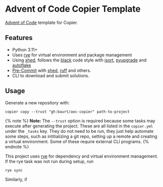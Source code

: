 # Advent of Code Copier Template

[Advent of Code](https://adventofcode.com/) template for Copier.

## Features

- Python 3.11+
- Uses [rye] for virtual environment and package management
- Using [shed], follows the [black] code style with [isort], [pyupgrade] and [autoflake]
- [Pre-Commit] with [shed], [ruff] and others.
- CLI to download and submit solutions.

## Usage

Generate a new repository with:

```shell
copier copy --trust "gh:baurt/aoc-copier" path-to-project
```

{% note %}
**Note:** The `--trust` option is required because some tasks may execute after generating the project. These are all listed in the `copier.yml` under the `_tasks` key. They do not need to be run, they just help automate some steps, such as intitializing a git repo, setting up a remote and creating a virtual environment. Some of these require external CLI programs.
{% endnote %}

This project uses [rye] for dependency and virtual environment management. If the rye task was not run during setup, run

```shell
rye sync
```

Similarly, if

[ruff]: https://beta.ruff.rs/docs/
[black]: https://github.com/psf/black
[isort]: https://pypi.org/project/isort/
[rye]: https://rye-up.com
[pre-commit]: https://pre-commit.com/
[shed]: https://github.com/Zac-HD/shed
[pyupgrade]: https://github.com/asottile/pyupgrade
[autoflake]: https://github.com/PyCQA/autoflake
